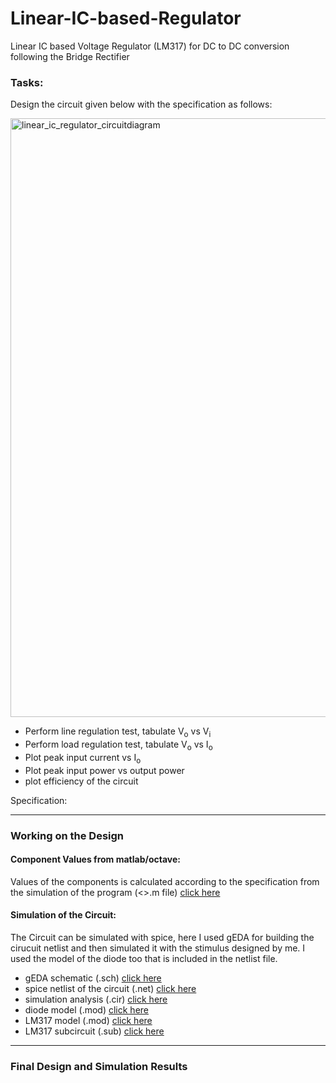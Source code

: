 # Linear-IC-based-Regulator
Linear IC based Voltage Regulator (LM317) for DC to DC conversion following the Bridge Rectifier

### Tasks:
Design the circuit given below with the specification as follows:

<img width="958" alt="linear_ic_regulator_circuitdiagram" src="https://user-images.githubusercontent.com/47363228/167255233-fc6cde7e-49ed-49ff-8fdf-cdb01214894a.png">

- Perform line regulation test, tabulate V<sub>o</sub> vs V<sub>i</sub>
- Perform load regulation test, tabulate V<sub>o</sub> vs I<sub>o</sub>
- Plot peak input current vs I<sub>o</sub>
- Plot peak input power vs output power
- plot efficiency of the circuit

Specification:

--------------------------
### Working on the Design

#### Component Values from matlab/octave:
Values of the components is calculated according to the specification from the simulation of the program (<>.m file) [click here](Linear_IC_Based_Regulator.m)

#### Simulation of the Circuit:
The Circuit can be simulated with spice, here I used gEDA for building the cirucuit netlist and then simulated it with the stimulus designed by me. I used the model of the diode too that is included in the netlist file.

- gEDA schematic (.sch) [click here](ic_regulator.sch)
- spice netlist of the circuit (.net) [click here](ic_regulator.net)
- simulation analysis (.cir) [click here](ic_regulator.cir)
- diode model (.mod) [click here](1N4007.mod)
- LM317 model (.mod) [click here](LM317.mod)
- LM317 subcircuit (.sub) [click here](LM317.sub)

---------------------------------------
### Final Design and Simulation Results



